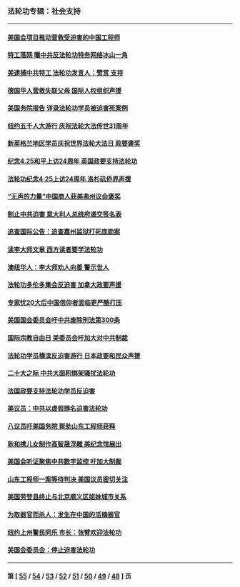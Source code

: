 ### 法轮功专辑：社会支持
---
#### [美国会项目推动营救受迫害的中国工程师](../../pages/nf4386/n14019887.md?07060430) 
#### [特工落网 曝中共反法轮功特务网络冰山一角](../../pages/nf4386/n14006412.md?07060430) 
#### [美逮捕中共特工 法轮功发言人：赞赏 支持](../../pages/nf4386/n14005107.md?07060430) 
#### [德国华人营救失联父母 国际人权组织声援](../../pages/nf4386/n14002019.md?07060430) 
#### [美国务院报告 详录法轮功学员被迫害死案例](../../pages/nf4386/n13997752.md?07060430) 
#### [纽约五千人大游行 庆祝法轮大法传世31周年](../../pages/nf4386/n13995110.md?07060430) 
#### [新英格兰地区学员庆祝世界法轮大法日 政要褒奖](../../pages/nf4386/n13990800.md?07060430) 
#### [纪念4.25和平上访24周年 英国政要支持法轮功](../../pages/nf4386/n13984057.md?07060430) 
#### [法轮功纪念4·25上访24周年 洛杉矶侨界声援](../../pages/nf4386/n13978796.md?07060430) 
#### [“无声的力量”中国商人获美弗州议会褒奖](../../pages/nf4386/n13941208.md?07060430) 
#### [制止中共迫害 意大利人总统府递交签名表](../../pages/nf4386/n13933726.md?07060430) 
#### [追查国际公告：追查嘉州监狱打死庞勋案](../../pages/nf4386/n13933461.md?07060430) 
#### [读李大师文章 西方读者要学法轮功](../../pages/nf4386/n13925142.md?07060430) 
#### [澳纽华人：李大师劝人向善 警示世人](../../pages/nf4386/n13924146.md?07060430) 
#### [法轮功多伦多集会反迫害 加拿大政要声援](../../pages/nf4386/n13881303.md?07060430) 
#### [专家忧20大后中国信仰者面临更严酷打压](../../pages/nf4386/n13874993.md?07060430) 
#### [美国国会委员会吁中共废除刑法第300条](../../pages/nf4386/n13868121.md?07060430) 
#### [国际宗教自由日 美委员会吁加大对中共制裁](../../pages/nf4386/n13855021.md?07060430) 
#### [法轮功学员横滨反迫害游行 日本政要和民众声援](../../pages/nf4386/n13847132.md?07060430) 
#### [二十大之际 中共大面积绑架骚扰法轮功](../../pages/nf4386/n13846381.md?07060430) 
#### [法国政要支持法轮功学员反迫害](../../pages/nf4386/n13841970.md?07060430) 
#### [美议员：中共以虚假罪名迫害法轮功](../../pages/nf4386/n13841083.md?07060430) 
#### [八议员吁美国务院 帮助山东工程师获释](../../pages/nf4386/n13836379.md?07060430) 
#### [耿和携儿女制作高智晟浮雕 美纪念馆展出](../../pages/nf4386/n13829624.md?07060430) 
#### [美国会听证聚焦中共数字监控 吁加大制裁](../../pages/nf4386/n13825083.md?07060430) 
#### [山东工程师一案等待判决 美国议员密切关注](../../pages/nf4386/n13815065.md?07060430) 
#### [美国劳登县终止与北京顺义区姐妹城市关系](../../pages/nf4386/n13811030.md?07060430) 
#### [为取器官而杀人：发生在中国的活摘器官](../../pages/nf4386/n13794731.md?07060430) 
#### [纽约上州警民同乐 市长：张臂欢迎法轮功](../../pages/nf4386/n13794375.md?07060430) 
#### [美国会委员会：停止迫害法轮功](../../pages/nf4386/n13788164.md?07060430) 

---
#### 第 [ [55](./55.md?07060430) / [54](./54.md?07060430) / [53](./53.md?07060430) / [52](./52.md?07060430) / [51](./51.md?07060430) / [50](./50.md?07060430) / [49](./49.md?07060430) / [48](./48.md?07060430) ] 页
